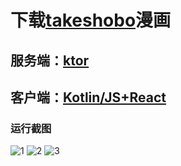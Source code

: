 # 下载[takeshobo](https://gammaplus.takeshobo.co.jp/)漫画

## 服务端：[ktor](https://ktor.io/)

## 客户端：[Kotlin/JS+React](https://kotlinlang.org/docs/js-get-started.html)

### 运行截图

<img src="/screenshot/1.png" alt="1"/>
<img src="/screenshot/2.png" alt="2"/>
<img src="/screenshot/3.png" alt="3"/>
